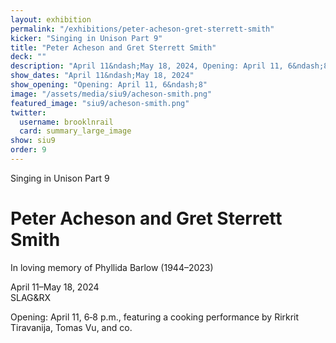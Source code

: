 ```yaml
---
layout: exhibition
permalink: "/exhibitions/peter-acheson-gret-sterrett-smith"
kicker: "Singing in Unison Part 9"
title: "Peter Acheson and Gret Sterrett Smith"
deck: ""
description: "April 11&ndash;May 18, 2024, Opening: April 11, 6&ndash;8 p.m. — A dialogue of paintings by Peter Acheson with sculptures by Gret Sterrett Smith."
show_dates: "April 11&ndash;May 18, 2024"
show_opening: "Opening: April 11, 6&ndash;8"
image: "/assets/media/siu9/acheson-smith.png"
featured_image: "siu9/acheson-smith.png"
twitter:
  username: brooklnrail
  card: summary_large_image
show: siu9
order: 9
---
```


<div class="lead margin-bottom-105 tablet:margin-bottom-3">
  <p class="font-sans-sm tablet-lg:font-sans-lg measure-2 text-medium text-italic">Singing in Unison Part 9</p>
  <h1 class="margin-y-2 line-height-sans-1 font-sans-2xl mobile-lg:font-sans-2xl tablet-lg:margin-y-3 tablet-lg:font-sans-3xl measure-2 text-thin margin-0 text-italic">Peter Acheson <span class="desktop:display-inline-block">and Gret Sterrett Smith</span></h1>
  <p class="font-sans-md tablet:font-sans-lg measure-2 text-light">In loving memory of Phyllida Barlow (1944–2023)</p>
  
  <p class="font-sans-md tablet-lg:font-sans-lg measure-2 text-light">April 11&ndash;May 18, 2024 <br/> SLAG&RX <a class="padding-x-1 text-no-underline" href="https://maps.app.goo.gl/RXrvRNigdxMUnJtg6"><span class="hover:border-bottom-2px"></span> <i class="fas fa-map-marked-alt"></i></a></p>
  <p class="font-sans-2xs mobile-lg:font-sans-sm tablet-lg:font-sans-md measure-3 text-light">Opening: April 11, 6&dash;8 p.m., featuring a cooking performance by Rirkrit Tiravanija, Tomas Vu, and co.</p>
</div>
